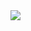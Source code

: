 <picture>
  <source
    srcset="https://github-readme-stats.vercel.app/api?username=devsocool&show_icons=true&theme=dark"
    media="(prefers-color-scheme: dark)"
  />
  <source
    srcset="https://github-readme-stats.vercel.app/api?username=devsocool&show_icons=true"
    media="(prefers-color-scheme: light), (prefers-color-scheme: no-preference)"
  />
  <img src="https://github-readme-stats.vercel.app/api?username=devsocool&show_icons=true" />
</picture>
